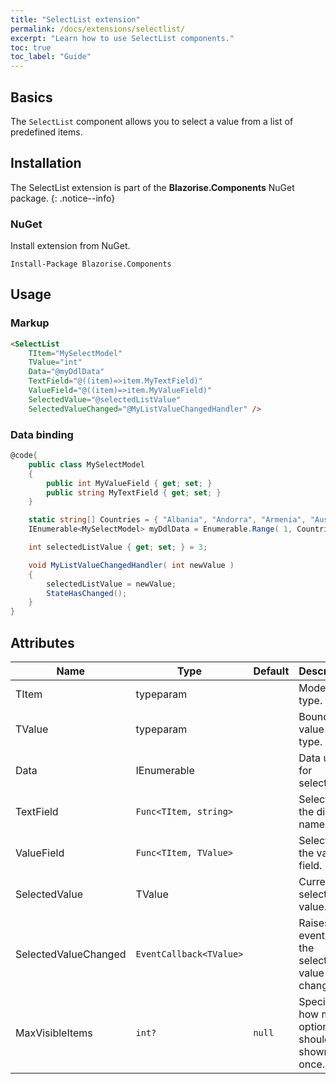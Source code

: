 ```yaml
---
title: "SelectList extension"
permalink: /docs/extensions/selectlist/
excerpt: "Learn how to use SelectList components."
toc: true
toc_label: "Guide"
---
```


## Basics

The `SelectList` component allows you to select a value from a list of predefined items.

## Installation

The SelectList extension is part of the **Blazorise.Components** NuGet package.
{: .notice--info}

### NuGet

Install extension from NuGet.

```
Install-Package Blazorise.Components
```

## Usage

### Markup

```html
<SelectList
    TItem="MySelectModel"
    TValue="int"
    Data="@myDdlData"
    TextField="@((item)=>item.MyTextField)"
    ValueField="@((item)=>item.MyValueField)"
    SelectedValue="@selectedListValue"
    SelectedValueChanged="@MyListValueChangedHandler" />
```

### Data binding

```cs
@code{
    public class MySelectModel
    {
        public int MyValueField { get; set; }
        public string MyTextField { get; set; }
    }

    static string[] Countries = { "Albania", "Andorra", "Armenia", "Austria", "Azerbaijan", "Belarus", "Belgium", "Bosnia & Herzegovina", "Bulgaria", "Croatia", "Cyprus", "Czech Republic", "Denmark", "Estonia", "Finland", "France", "Georgia", "Germany", "Greece", "Hungary", "Iceland", "Ireland", "Italy", "Kosovo", "Latvia", "Liechtenstein", "Lithuania", "Luxembourg", "Macedonia", "Malta", "Moldova", "Monaco", "Montenegro", "Netherlands", "Norway", "Poland", "Portugal", "Romania", "Russia", "San Marino", "Serbia", "Slovakia", "Slovenia", "Spain", "Sweden", "Switzerland", "Turkey", "Ukraine", "United Kingdom", "Vatican City" };
    IEnumerable<MySelectModel> myDdlData = Enumerable.Range( 1, Countries.Length ).Select( x => new MySelectModel { MyTextField = Countries[x - 1], MyValueField = x } );

    int selectedListValue { get; set; } = 3;

    void MyListValueChangedHandler( int newValue )
    {
        selectedListValue = newValue;
        StateHasChanged();
    }
}
```

## Attributes

| Name                 | Type                       | Default    | Description                                           |
|----------------------|----------------------------|------------|-------------------------------------------------------|
| TItem                | typeparam                  |            | Model data type.                                      |
| TValue               | typeparam                  |            | Bound value data type.                                |
| Data                 | IEnumerable<TItem>         |            | Data used for selection.                              |
| TextField            | `Func<TItem, string>`      |            | Selector for the display name field.                  |
| ValueField           | `Func<TItem, TValue>`      |            | Selector for the value field.                         |
| SelectedValue        | TValue                     |            | Currently selected value.                             |
| SelectedValueChanged | `EventCallback<TValue>`    |            | Raises an event after the selected value has changed. |
| MaxVisibleItems      | `int?`                     | `null`     | Specifies how many options should be shown at once.   |